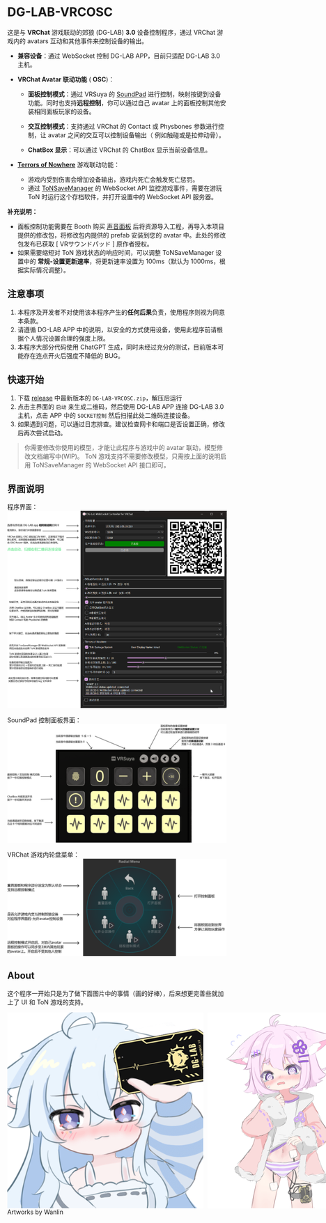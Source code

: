 # **DG-LAB-VRCOSC**

这是与 **VRChat** 游戏联动的郊狼 (DG-LAB) **3.0** 设备控制程序，通过 VRChat 游戏内的 avatars 互动和其他事件来控制设备的输出。

- **兼容设备**：通过 WebSocket 控制 DG-LAB APP，目前只适配 DG-LAB 3.0 主机。

- **VRChat Avatar 联动功能** ( **OSC**)：

  - **面板控制模式**：通过 VRSuya 的 [SoundPad](https://booth.pm/zh-cn/items/5950846) 进行控制，映射按键到设备功能。同时也支持**远程控制**，你可以通过自己 avatar 上的面板控制其他安装相同面板玩家的设备。

  - **交互控制模式**：支持通过 VRChat 的 Contact 或 Physbones 参数进行控制，让 avatar 之间的交互可以控制设备输出（ 例如触碰或是拉伸动骨）。

  - **ChatBox 显示**：可以通过 VRChat 的 ChatBox 显示当前设备信息。

- [**Terrors of Nowhere**](https://terror.moe/) 游戏联动功能：

  - 游戏内受到伤害会增加设备输出，游戏内死亡会触发死亡惩罚。
  - 通过 [ToNSaveManager](https://github.com/ChrisFeline/ToNSaveManager) 的 WebSocket API 监控游戏事件，需要在游玩 ToN 时运行这个存档软件，并打开设置中的 WebSocket API 服务器。

**补充说明：**

- 面板控制功能需要在 Booth 购买 [声音面板](https://booth.pm/zh-cn/items/5950846) 后将资源导入工程，再导入本项目提供的修改包，将修改包内提供的 prefab 安装到您的 avatar 中。此处的修改包发布已获取 [ VRサウンドパッド ] 原作者授权。
- 如果需要缩短对 ToN 游戏状态的响应时间，可以调整 ToNSaveManager 设置中的 **常规-设置更新速率**，将更新速率设置为 100ms（默认为 1000ms，根据实际情况调整）。

## 注意事项

 1. 本程序及开发者不对使用该本程序产生的**任何后果**负责，使用程序则视为同意本条款。
 2. 请遵循 DG-LAB APP 中的说明，以安全的方式使用设备，使用此程序前请根据个人情况设置合理的强度上限。
 3. 本程序大部分代码使用 ChatGPT 生成，同时未经过充分的测试，目前版本可能存在连点开火后强度不降低的 BUG。

## 快速开始

1. 下载 [release](https://github.com/ccvrc/DG-LAB-VRCOSC/releases) 中最新版本的 `DG-LAB-VRCOSC.zip`，解压后运行
2. 点击主界面的 `启动` 来生成二维码，然后使用 DG-LAB APP 连接 DG-LAB 3.0 主机，点击 APP 中的 `SOCKET控制` 然后扫描此处二维码连接设备。
3. 如果遇到问题，可以通过日志排查。建议检查网卡和端口是否设置正确，修改后再次尝试启动。

> 你需要修改你使用的模型，才能让此程序与游戏中的 avatar 联动，模型修改文档编写中(WIP)。
> ToN 游戏支持不需要修改模型，只需按上面的说明启用 ToNSaveManager 的 WebSocket API 接口即可。

## 界面说明

程序界面：
![DG-LAB-VRCOSC-MainUI-CN.png](docs%2Fassets%2FDG-LAB-VRCOSC-MainUI-CN.png)

SoundPad 控制面板界面：
![DG-LAB-VRCOSC-SoundPad-CN.png](docs%2Fassets%2FDG-LAB-VRCOSC-SoundPad-CN.png)

VRChat 游戏内轮盘菜单：
![DG-LAB-VRCOSC-VRChatMenu-CN.png](docs%2Fassets%2FDG-LAB-VRCOSC-VRChatMenu-CN.png)

## About

这个程序一开始只是为了做下面图片中的事情（画的好棒），后来想更完善些就加上了 UI 和 ToN 游戏的支持。

<div style="display: flex; align-items: center;">
    <img src="docs/images/dg-lab-start.png" alt="dg-lab-start" style="height: 450px; margin-right: 10px;">
    <img src="docs/images/misaka-h.png" alt="misaka-h" style="height: 450px;">
</div>
Artworks by Wanlin